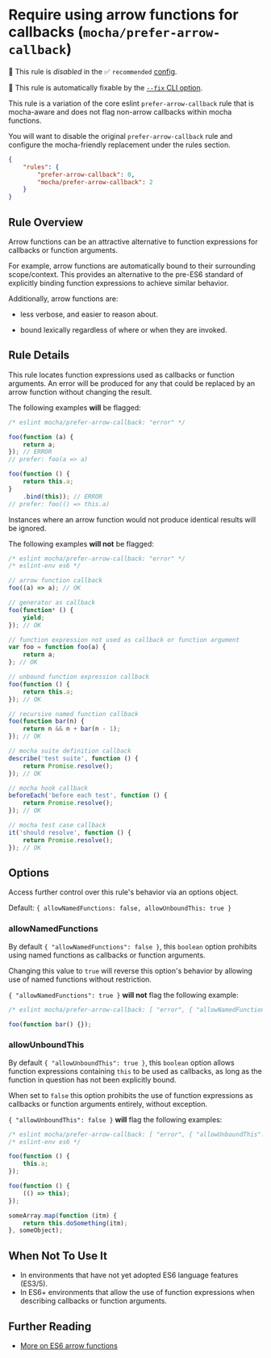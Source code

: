 # Require using arrow functions for callbacks (`mocha/prefer-arrow-callback`)

🚫 This rule is _disabled_ in the ✅ `recommended` [config](https://github.com/lo1tuma/eslint-plugin-mocha#configs).

🔧 This rule is automatically fixable by the [`--fix` CLI option](https://eslint.org/docs/latest/user-guide/command-line-interface#--fix).

<!-- end auto-generated rule header -->

This rule is a variation of the core eslint `prefer-arrow-callback` rule that is mocha-aware and does not flag non-arrow callbacks within mocha functions.

You will want to disable the original `prefer-arrow-callback` rule and configure the mocha-friendly replacement under the rules section.

```json
{
    "rules": {
        "prefer-arrow-callback": 0,
        "mocha/prefer-arrow-callback": 2
    }
}
```

## Rule Overview

Arrow functions can be an attractive alternative to function expressions for callbacks or function arguments.

For example, arrow functions are automatically bound to their surrounding scope/context. This provides an alternative to the pre-ES6 standard of explicitly binding function expressions to achieve similar behavior.

Additionally, arrow functions are:

- less verbose, and easier to reason about.

- bound lexically regardless of where or when they are invoked.

## Rule Details

This rule locates function expressions used as callbacks or function arguments. An error will be produced for any that could be replaced by an arrow function without changing the result.

The following examples **will** be flagged:

```js
/* eslint mocha/prefer-arrow-callback: "error" */

foo(function (a) {
    return a;
}); // ERROR
// prefer: foo(a => a)

foo(function () {
    return this.a;
}
    .bind(this)); // ERROR
// prefer: foo(() => this.a)
```

Instances where an arrow function would not produce identical results will be ignored.

The following examples **will not** be flagged:

```js
/* eslint mocha/prefer-arrow-callback: "error" */
/* eslint-env es6 */

// arrow function callback
foo((a) => a); // OK

// generator as callback
foo(function* () {
    yield;
}); // OK

// function expression not used as callback or function argument
var foo = function foo(a) {
    return a;
}; // OK

// unbound function expression callback
foo(function () {
    return this.a;
}); // OK

// recursive named function callback
foo(function bar(n) {
    return n && n + bar(n - 1);
}); // OK

// mocha suite definition callback
describe('test suite', function () {
    return Promise.resolve();
}); // OK

// mocha hook callback
beforeEach('before each test', function () {
    return Promise.resolve();
}); // OK

// mocha test case callback
it('should resolve', function () {
    return Promise.resolve();
}); // OK
```

## Options

Access further control over this rule's behavior via an options object.

Default: `{ allowNamedFunctions: false, allowUnboundThis: true }`

### allowNamedFunctions

By default `{ "allowNamedFunctions": false }`, this `boolean` option prohibits using named functions as callbacks or function arguments.

Changing this value to `true` will reverse this option's behavior by allowing use of named functions without restriction.

`{ "allowNamedFunctions": true }` **will not** flag the following example:

```js
/* eslint mocha/prefer-arrow-callback: [ "error", { "allowNamedFunctions": true } ] */

foo(function bar() {});
```

### allowUnboundThis

By default `{ "allowUnboundThis": true }`, this `boolean` option allows function expressions containing `this` to be used as callbacks, as long as the function in question has not been explicitly bound.

When set to `false` this option prohibits the use of function expressions as callbacks or function arguments entirely, without exception.

`{ "allowUnboundThis": false }` **will** flag the following examples:

```js
/* eslint mocha/prefer-arrow-callback: [ "error", { "allowUnboundThis": false } ] */
/* eslint-env es6 */

foo(function () {
    this.a;
});

foo(function () {
    (() => this);
});

someArray.map(function (itm) {
    return this.doSomething(itm);
}, someObject);
```

## When Not To Use It

- In environments that have not yet adopted ES6 language features (ES3/5).
- In ES6+ environments that allow the use of function expressions when describing callbacks or function arguments.

## Further Reading

- [More on ES6 arrow functions](https://developer.mozilla.org/en-US/docs/Web/JavaScript/Reference/Functions/Arrow_functions)
